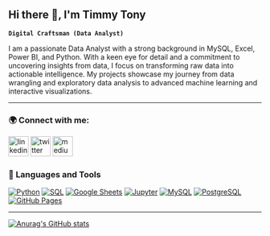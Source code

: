 ## Hi there 👋, I'm Timmy Tony

**`Digital Craftsman (Data Analyst)`**

I am a passionate Data Analyst with a strong background in MySQL, Excel, Power BI, and Python. With a keen eye for detail and a commitment to uncovering insights from data, I focus on transforming raw data into actionable intelligence. My projects showcase my journey from data wrangling and exploratory data analysis to advanced machine learning and interactive visualizations.

---

### 🌍 Connect with me:

[<img src='https://cdn.jsdelivr.net/npm/simple-icons@3.0.1/icons/linkedin.svg' alt='linkedin' height='40'>](https://www.linkedin.com/in/timmytonyy/) 
[<img src='https://cdn.jsdelivr.net/npm/simple-icons@3.0.1/icons/twitter.svg' alt='twitter' height='40'>](https://twitter.com/TimmyTonyY) 
[<img src='https://cdn.jsdelivr.net/npm/simple-icons@3.0.1/icons/medium.svg' alt='medium' height='40'>](https://medium.com/@TimmyTonyY)  

### 🧰 Languages and Tools

</P>

  <a href="https://github.com/search?q=user%3ADenverCoder1+language%3Apython"><img alt="Python" src="https://img.shields.io/badge/Python-14354C.svg?logo=python&logoColor=white"></a>
  <a href="https://github.com/search?q=user%3ADenverCoder1+language%3Asql"><img alt="SQL" src="https://custom-icon-badges.demolab.com/badge/SQL-025E8C.svg?logo=database&logoColor=white"></a>
  <a href="#"><img alt="Google Sheets" src="https://img.shields.io/badge/Sheets-34A853.svg?logo=google%20sheets&logoColor=white"></a>
  <a href="#"><img alt="Jupyter" src="https://img.shields.io/badge/Jupyter-F37626.svg?logo=Jupyter&logoColor=white"></a>
  <a href="#"><img alt="MySQL" src="https://img.shields.io/badge/MySQL-00f.svg?logo=mysql&logoColor=white"></a>
  <a href="#"><img alt="PostgreSQL" src ="https://img.shields.io/badge/PostgreSQL-316192.svg?logo=postgresql&logoColor=white"></a>
  <a href="#"><img alt="GitHub Pages" src="https://img.shields.io/badge/GitHub%20Pages-327FC7.svg?logo=github&logoColor=white"></a>

</p>

---

[![Anurag's GitHub stats](https://github-readme-stats.vercel.app/api?username=TimmyTonyY)](https://github.com/anuraghazra/github-readme-stats)
